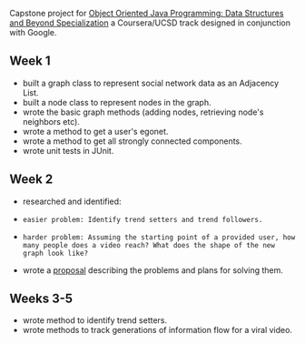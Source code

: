 Capstone project for [Object Oriented Java Programming: Data Structures and Beyond Specialization](https://www.coursera.org/specializations/java-object-oriented) a Coursera/UCSD track designed in conjunction with Google.


## Week 1
* built a graph class to represent social network data as an Adjacency List.
* built a node class to represent nodes in the graph.
* wrote the basic graph methods (adding nodes, retrieving node's neighbors etc).
* wrote a method to get a user's egonet.
* wrote a method to get all strongly connected components.
* wrote unit tests in JUnit.

## Week 2
* researched and identified:
*     easier problem: Identify trend setters and trend followers.
*     harder problem: Assuming the starting point of a provided user, how many people does a video reach? What does the shape of the new graph look like?
* wrote a [proposal](https://github.com/SangeetM/UCSD-AnalyzingSocialNetworkDataUsingGraphs/blob/master/scope_and_problem_definition.md) describing the problems and plans for solving them.

## Weeks 3-5
* wrote method to identify trend setters.
* wrote methods to track generations of information flow for a viral video.
